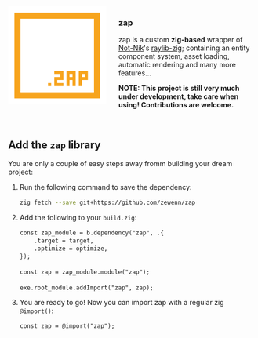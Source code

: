 <img src="./readme/logo_large.png" width="200" align="left" style="margin-right: 25px">

### **zap**

zap is a custom **zig-based** wrapper of [Not-Nik](https://github.com/Not-Nik)'s [raylib-zig](https://github.com/Not-Nik/raylib-zig); containing an entity component system, asset loading, automatic rendering and many more features...

**NOTE: This project is still very much under development, take care when using! Contributions are welcome.**

<br>

## Add the `zap` library

You are only a couple of easy steps away fromm building your dream project:

1. Run the following command to save the dependency:
   ```bash
   zig fetch --save git+https://github.com/zewenn/zap
   ```
2. Add the following to your `build.zig`:

   ```zig
   const zap_module = b.dependency("zap", .{
       .target = target,
       .optimize = optimize,
   });

   const zap = zap_module.module("zap");

   exe.root_module.addImport("zap", zap);
   ```

3. You are ready to go! Now you can import zap with a regular zig `@import()`:
   ```zig
   const zap = @import("zap");
   ```
